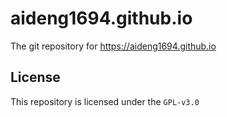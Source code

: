 aideng1694.github.io
====================

The git repository for <https://aideng1694.github.io>

License
-------

This repository is licensed under the `GPL-v3.0`
